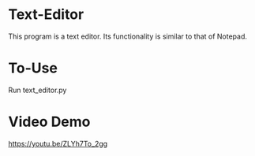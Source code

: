 # Text-Editor
This program is a text editor. Its functionality is similar to that of Notepad.

# To-Use 
Run text_editor.py

# Video Demo
https://youtu.be/ZLYh7To_2gg

